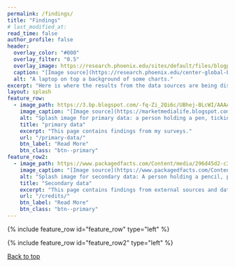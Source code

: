 ```yaml
---
permalink: /findings/
title: "Findings"
# last_modified_at: 
read_time: false
author_profile: false
header:
  overlay_color: "#000"
  overlay_filter: "0.5"
  overlay_image: https://research.phoenix.edu/sites/default/files/blogpost/images/secondary-data-research.jpg
  caption: "[Image source](https://research.phoenix.edu/center-global-business-research/blog/understanding-secondary-data-research)"
  alt: "A laptop on top a background of some charts."
excerpt: "Here is where the results from the data sources are being discussed. You can find the links to primary and secondary data pages below."
layout: splash
feature_row:
  - image_path: https://3.bp.blogspot.com/-fq-Zi_2Qi6c/UBhej-BLcWI/AAAAAAAAHjY/K_PwGKxSjA0/s1600/surveys.jpg
    image_caption: "[Image source](https://marketmedialife.blogspot.com/2012/07/marketing-101-primary-data-collection.html)"
    alt: "Splash image for primary data: a person holding a pen, ticking a box of a survey."
    title: "primary data"
    excerpt: "This page contains findings from my surveys."
    url: "/primary-data/"
    btn_label: "Read More"
    btn_class: "btn--primary"
feature_row2:
  - image_path: https://www.packagedfacts.com/Content/media/296d45d2-c375-469a-8ccd-36fd77fbe78e/2N3yqg/PackagedFacts/tables%20and%20graphs/pexels-photo-reserach%20blog.jpeg
    image_caption: "[Image source](https://www.packagedfacts.com/Content/Blog/2018/02/22/6-Essential-Questions-for-Evaluating-Secondary-Data-Sources)"
    alt: "Splash image for secondary data: A person holding a pencil, pointing a  page with some graphs on a table."
    title: "Secondary data"
    excerpt: "This page contains findings from external sources and datasets to compare with my primary results."
    url: "/credits/"
    btn_label: "Read More"
    btn_class: "btn--primary"
---
```

{% include feature_row id="feature_row" type="left" %}

{% include feature_row id="feature_row2" type="left" %}

[Back to top](#top)